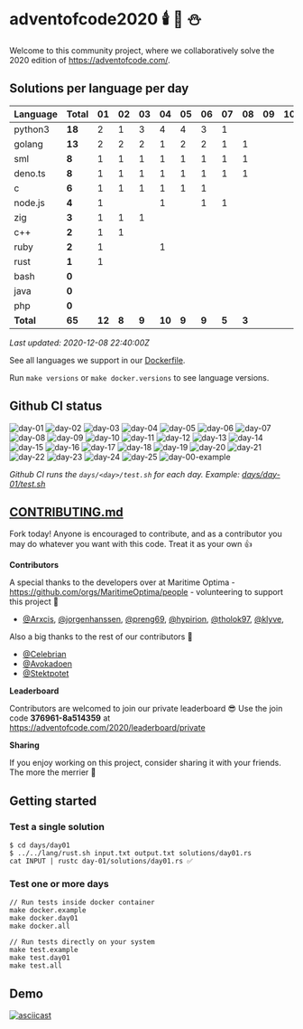 # adventofcode2020 🕯️ 🎄 ⛄

Welcome to this community project, where we collaboratively solve the 2020 edition of https://adventofcode.com/.


## Solutions per language per day

| Language  | Total  | 01   |  02 |  03 |  04  |  05 | 06  | 07  | 08  | 09 | 10 |11|12|13|14|15|16|17|18|19|20|21|22|23|24|25|
|-----------|--------|------|-----|-----|------|-----|-----|-----|-----|----|----|-|-|-|-|-|-|-|-|-|-|-|-|-|-|-|
| python3   | **18** |  2   |  1  |  3  |  4   |  4  |  3  | 1   |     |    |    ||||||||||||||||
| golang    | **13** |  2   |  2  |  2  |  1   |  2  |  2  | 1   | 1   |    |    ||||||||||||||||
| sml       |  **8** |  1   |  1  |  1  |  1   |  1  |  1  | 1   | 1   |    |    ||||||||||||||||
| deno.ts   |  **8** |  1   |  1  |  1  |  1   |  1  |  1  | 1   | 1   |    |    ||||||||||||||||
| c         |  **6** |  1   |  1  |  1  |  1   |  1  |  1  |     |     |    |    ||||||||||||||||
| node.js   |  **4** |  1   |     |     |  1   |     |  1  | 1   |     |    |    ||||||||||||||||
| zig       |  **3** |  1   |  1  |  1  |      |     |     |     |     |    |    ||||||||||||||||
| c++       |  **2** |  1   |  1  |     |      |     |     |     |     |    |    ||||||||||||||||
| ruby      |  **2** |  1   |     |     |  1   |     |     |     |     |    |    ||||||||||||||||
| rust      |  **1** |  1   |     |     |      |     |     |     |     |    |    ||||||||||||||||
| bash      |  **0** |      |     |     |      |     |     |     |     |    |    ||||||||||||||||
| java      |  **0** |      |     |     |      |     |     |     |     |    |    ||||||||||||||||
| php       |  **0** |      |     |     |      |     |     |     |     |    |    ||||||||||||||||
| **Total** | **65** |**12**|**8**|**9**|**10**|**9**|**9**|**5**|**3**|    |    ||||||||||||||||

*Last updated: 2020-12-08 22:40:00Z*

See all languages we support in our [Dockerfile](./Dockerfile).

Run `make versions` or `make docker.versions` to see language versions.


## Github CI status

![day-01](https://github.com/Arxcis/adventofcode2020/workflows/day-01/badge.svg)
![day-02](https://github.com/Arxcis/adventofcode2020/workflows/day-02/badge.svg)
![day-03](https://github.com/Arxcis/adventofcode2020/workflows/day-03/badge.svg)
![day-04](https://github.com/Arxcis/adventofcode2020/workflows/day-04/badge.svg)
![day-05](https://github.com/Arxcis/adventofcode2020/workflows/day-05/badge.svg)
![day-06](https://github.com/Arxcis/adventofcode2020/workflows/day-06/badge.svg)
![day-07](https://github.com/Arxcis/adventofcode2020/workflows/day-07/badge.svg)
![day-08](https://github.com/Arxcis/adventofcode2020/workflows/day-08/badge.svg)
![day-09](https://github.com/Arxcis/adventofcode2020/workflows/day-09/badge.svg)
![day-10](https://github.com/Arxcis/adventofcode2020/workflows/day-10/badge.svg)
![day-11](https://github.com/Arxcis/adventofcode2020/workflows/day-11/badge.svg)
![day-12](https://github.com/Arxcis/adventofcode2020/workflows/day-12/badge.svg)
![day-13](https://github.com/Arxcis/adventofcode2020/workflows/day-13/badge.svg)
![day-14](https://github.com/Arxcis/adventofcode2020/workflows/day-14/badge.svg)
![day-15](https://github.com/Arxcis/adventofcode2020/workflows/day-15/badge.svg)
![day-16](https://github.com/Arxcis/adventofcode2020/workflows/day-16/badge.svg)
![day-17](https://github.com/Arxcis/adventofcode2020/workflows/day-17/badge.svg)
![day-18](https://github.com/Arxcis/adventofcode2020/workflows/day-18/badge.svg)
![day-19](https://github.com/Arxcis/adventofcode2020/workflows/day-19/badge.svg)
![day-20](https://github.com/Arxcis/adventofcode2020/workflows/day-20/badge.svg)
![day-21](https://github.com/Arxcis/adventofcode2020/workflows/day-21/badge.svg)
![day-22](https://github.com/Arxcis/adventofcode2020/workflows/day-22/badge.svg)
![day-23](https://github.com/Arxcis/adventofcode2020/workflows/day-23/badge.svg)
![day-24](https://github.com/Arxcis/adventofcode2020/workflows/day-24/badge.svg)
![day-25](https://github.com/Arxcis/adventofcode2020/workflows/day-25/badge.svg)
![day-00-example](https://github.com/Arxcis/adventofcode2020/workflows/day-00-example/badge.svg)

*Github CI runs the `days/<day>/test.sh` for each day. Example: [days/day-01/test.sh](./days/day-01/test.sh)*


## [CONTRIBUTING.md](./CONTRIBUTING.md)

Fork today! Anyone is encouraged to contribute, and as a contributor you may do whatever you want with this code. Treat it as your own :+1:

**Contributors**

A special thanks to the developers over at Maritime Optima - https://github.com/orgs/MaritimeOptima/people - volunteering to support this project :pray:
- [@Arxcis](https://github.com/Arxcis), [@jorgenhanssen](https://github.com/jorgenhanssen), [@preng69](https://github.com/preng69), [@hypirion](https://github.com/hypirion), [@tholok97](https://github.com/tholok97), [@klyve](https://github.com/klyve),

Also a big thanks to the rest of our contributors :tada:
- [@Celebrian](https://github.com/Celebrian)
- [@Avokadoen](https://github.com/Avokadoen)
- [@Stektpotet](https://github.com/Stektpotet)

**Leaderboard**

Contributors are welcomed to join our private leaderboard :sunglasses: Use the join code **376961-8a514359** at https://adventofcode.com/2020/leaderboard/private

**Sharing**

If you enjoy working on this project, consider sharing it with your friends. The more the merrier :santa:

## Getting started

### Test a single solution

```
$ cd days/day01
$ ../../lang/rust.sh input.txt output.txt solutions/day01.rs
cat INPUT | rustc day-01/solutions/day01.rs ✅
```

### Test one or more days
```
// Run tests inside docker container
make docker.example
make docker.day01
make docker.all

// Run tests directly on your system
make test.example
make test.day01
make test.all
```

## Demo

[![asciicast](https://asciinema.org/a/qVa7n8LmDnynRuBRvZzY5Kr7N.svg)](https://asciinema.org/a/qVa7n8LmDnynRuBRvZzY5Kr7N)
